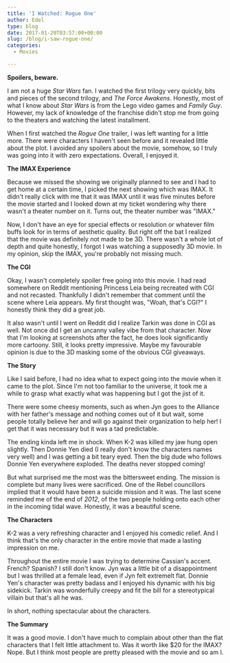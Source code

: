 ```yaml
---
title: 'I Watched: Rogue One'
author: Edel
type: blog
date: 2017-01-20T03:57:00+00:00
slug: /blog/i-saw-rogue-one/
categories:
  - Movies

---
```

**Spoilers, beware.**

I am not a huge _Star Wars_ fan. I watched the first trilogy very quickly, bits and pieces of the second trilogy, and _The Force Awakens_. Honestly, most of what I know about _Star Wars_ is from the Lego video games and _Family Guy_. However, my lack of knowledge of the franchise didn't stop me from going to the theaters and watching the latest installment.

When I first watched the _Rogue One_ trailer, I was left wanting for a little more. There were characters I haven't seen before and it revealed little about the plot. I avoided any spoilers about the movie, somehow, so I truly was going into it with zero expectations. Overall, I enjoyed it.

<p class="subhead">
  <strong>The IMAX Experience</strong>
</p>

Because we missed the showing we originally planned to see and I had to get home at a certain time, I picked the next showing which was IMAX. It didn't really click with me that it was IMAX until it was five minutes before the movie started and I looked down at my ticket wondering why there wasn't a theater number on it. Turns out, the theater number was "IMAX."

Now, I don't have an eye for special effects or resolution or whatever film buffs look for in terms of aesthetic quality. But right off the bat I realized that the movie was definitely not made to be 3D. There wasn't a whole lot of depth and quite honestly, I forgot I was watching a supposedly 3D movie. In my opinion, skip the IMAX, you're probably not missing much.

<p class="subhead">
  <strong>The CGI</strong>
</p>

Okay, I wasn't completely spoiler free going into this movie. I had read somewhere on Reddit mentioning Princess Leia being recreated with CGI and not recasted. Thankfully I didn't remember that comment until the scene where Leia appears. My first thought was, "Woah, that's CGI?" I honestly think they did a great job.

It also wasn't until I went on Reddit did I realize Tarkin was done in CGI as well. Not once did I get an uncanny valley vibe from that character. Now that I'm looking at screenshots after the fact, he does look significantly more cartoony. Still, it looks pretty impressive. Maybe my favourable opinion is due to the 3D masking some of the obvious CGI giveaways.

<p class="subhead">
  <strong>The Story</strong>
</p>

Like I said before, I had no idea what to expect going into the movie when it came to the plot. Since I'm not too familiar to the universe, it took me a while to grasp what exactly what was happening but I got the jist of it.

There were some cheesy moments, such as when Jyn goes to the Alliance with her father's message and nothing comes out of it but wait, some people totally believe her and will go against their organization to help her! I get that it was necessary but it was a tad predictable.

The ending kinda left me in shock. When K-2 was killed my jaw hung open slightly. Then Donnie Yen died (I really don't know the characters names very well) and I was getting a bit teary eyed. Then the big dude who follows Donnie Yen everywhere exploded. The deaths never stopped coming!

But what surprised me the most was the bittersweet ending. The mission is complete but many lives were sacrificed. One of the Rebel councillors implied that it would have been a suicide mission and it was. The last scene reminded me of the end of _2012_, of the two people holding onto each other in the incoming tidal wave. Honestly, it was a beautiful scene.

<p class="subhead">
  <strong>The Characters</strong>
</p>

K-2 was a very refreshing character and I enjoyed his comedic relief. And I think that's the only character in the entire movie that made a lasting impression on me.

Throughout the entire movie I was trying to determine Cassian's accent. French? Spanish? I still don't know. Jyn was a little bit of a disappointment but I was thrilled at a female lead, even if Jyn felt extremelt flat. Donnie Yen's character was pretty badass and I enjoyed his dynamic with his big sidekick. Tarkin was wonderfully creepy and fit the bill for a stereotypical villain but that's all he was.

In short, nothing spectacular about the characters.

<p class="subhead">
  <strong>The Summary</strong>
</p>

It was a good movie. I don't have much to complain about other than the flat characters that I felt little attachment to. Was it worth like $20 for the IMAX? Nope. But I think most people are pretty pleased with the movie and so am I.